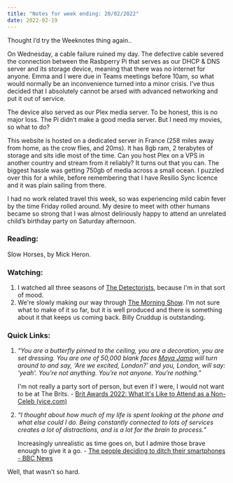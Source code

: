 ```yaml
---
title: "Notes for week ending: 20/02/2022"
date: 2022-02-19
---
```

Thought I’d try the Weeknotes thing again..

On Wednesday, a cable failure ruined my day. The defective cable severed the connection between the Rasbperry Pi that serves as our DHCP & DNS server and its storage device, meaning that there was no internet for anyone. Emma and I were due in Teams meetings before 10am, so what would normally be an inconvenience turned into a minor crisis. I’ve thus decided that I absolutely cannot be arsed with advanced networking and put it out of service. 

The device also served as our Plex media server. To be honest, this is no major loss. The Pi didn’t make a good media server. But I need my movies, so what to do?

This website is hosted on a dedicated server in France (258 miles away from home, as the crow flies, and 20ms). It has 8gb ram, 2 terabytes of storage and sits idle most of the time. Can you host Plex on a VPS in another country and stream from it reliably? It turns out that you can. The biggest hassle was getting 750gb of media across a small ocean. I puzzled over this for a while, before remembering that I have Resilio Sync licence and it was plain sailing from there.

I had no work related travel this week, so was experiencing mild cabin fever by the time Friday rolled around. My desire to meet with other humans became so strong that I was almost deliriously happy to attend an unrelated child’s birthday party on Saturday afternoon.

### Reading:

Slow Horses, by Mick Heron. 

### Watching:

1. I watched all three seasons of [The Detectorists](https://www.bbc.co.uk/iplayer/episodes/b06l51nr/detectorists), because I'm in that sort of mood.
2. We're slowly making our way through [The Morning Show](https://tv.apple.com/gb/show/the-morning-show/umc.cmc.25tn3v8ku4b39tr6ccgb8nl6m). I’m not sure what to make of it so far, but it is well produced and there is something about it that keeps us coming back. Billy Cruddup is outstanding.

### Quick Links:

1. _“You are a butterfly pinned to the ceiling, you are a decoration, you are set dressing. You are one of 50,000 blank faces [Maya Jama](https://www.vice.com/en/topic/maya-jama) will turn around to and say, ‘Are we excited, *London*?’ and you, London, will say: 'yeah'. You’re not anything. You’re not anyone. You’re nothing.”_  
     
    I'm not really a party sort of person, but even if I were, I would not want to be at The Brits. - [Brit Awards 2022: What It's Like to Attend as a Non-Celeb (vice.com)](https://www.vice.com/en/article/xgd4ka/brit-awards-2022-guests-tickets-experience?utm_source=pocket_mylist)
2. _“I thought about how much of my life is spent looking at the phone and what else could I do. Being constantly connected to lots of services creates a lot of distractions, and is a lot for the brain to process.”_  
     
    Increasingly unrealistic as time goes on, but I admire those brave enough to give it a go. - [The people deciding to ditch their smartphones - BBC News](https://www.bbc.co.uk/news/business-60067032?utm_source=pocket_mylist)

Well, that wasn’t so hard.
